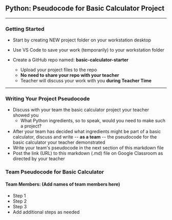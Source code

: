## Python: Pseudocode for Basic Calculator Project
---
### Getting Started
- Start by creating NEW project folder on your workstation desktop
- Use VS Code to save your work (temporarily) to your workstation folder
  
- Create a GitHub repo named: **basic-calculator-starter**
    - Upload your project files to the repo
    - **No need to share your repo with your teacher**
    - Teacher will discuss your work with you **during Teacher Time**
---

### Writing Your Project Pseudocode

- Discuss with your team the basic calculator project your teacher showed you
  - What Python ingredients, so to speak, would you need to make such a project?
- After your team has decided what ingredients might be part of a basic calculator, discuss and write -- **as a team** -- the pseudocode for the basic calculator your teacher demonstrated
- Write your team's pseudocode in the next section of this markdown file
- Post the link (URL) to this markdown (.md) file on Google Classroom as directed by your teacher

### Team Pseudocode for Basic Calculator

#### Team Members: (Add names of team members here)

- Step 1
- Step 2
- Step 3
- Add additional steps as needed


